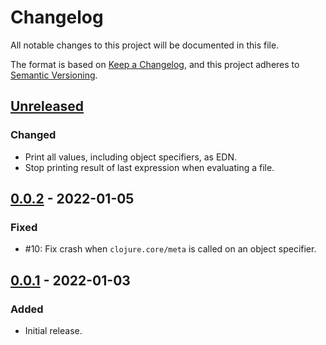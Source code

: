 # Changelog

All notable changes to this project will be documented in this file.

The format is based on [Keep a Changelog](https://keepachangelog.com/en/1.0.0/),
and this project adheres to [Semantic Versioning](https://semver.org/spec/v2.0.0.html).

## [Unreleased]

### Changed

- Print all values, including object specifiers, as EDN.
- Stop printing result of last expression when evaluating a file.

## [0.0.2] - 2022-01-05

### Fixed

- #10: Fix crash when `clojure.core/meta` is called on an object specifier.

## [0.0.1] - 2022-01-03

### Added

- Initial release.

[Unreleased]: https://github.com/babashka/obb/compare/v0.0.2...HEAD
[0.0.2]: https://github.com/babashka/obb/compare/v0.0.1...v0.0.2
[0.0.1]: https://github.com/babashka/obb/releases/tag/v0.0.1
